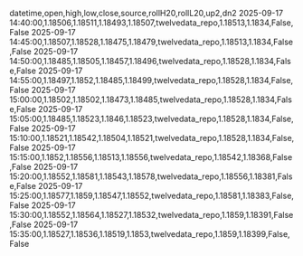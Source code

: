 datetime,open,high,low,close,source,rollH20,rollL20,up2,dn2
2025-09-17 14:40:00,1.18506,1.18511,1.18493,1.18507,twelvedata_repo,1.18513,1.1834,False,False
2025-09-17 14:45:00,1.18507,1.18528,1.18475,1.18479,twelvedata_repo,1.18513,1.1834,False,False
2025-09-17 14:50:00,1.18485,1.18505,1.18457,1.18496,twelvedata_repo,1.18528,1.1834,False,False
2025-09-17 14:55:00,1.18497,1.1852,1.18485,1.18499,twelvedata_repo,1.18528,1.1834,False,False
2025-09-17 15:00:00,1.18502,1.18502,1.18473,1.18485,twelvedata_repo,1.18528,1.1834,False,False
2025-09-17 15:05:00,1.18485,1.18523,1.1846,1.18523,twelvedata_repo,1.18528,1.1834,False,False
2025-09-17 15:10:00,1.18521,1.18542,1.18504,1.18521,twelvedata_repo,1.18528,1.1834,False,False
2025-09-17 15:15:00,1.1852,1.18556,1.18513,1.18556,twelvedata_repo,1.18542,1.18368,False,False
2025-09-17 15:20:00,1.18552,1.18581,1.18543,1.18578,twelvedata_repo,1.18556,1.18381,False,False
2025-09-17 15:25:00,1.18577,1.1859,1.18547,1.18552,twelvedata_repo,1.18581,1.18383,False,False
2025-09-17 15:30:00,1.18552,1.18564,1.18527,1.18532,twelvedata_repo,1.1859,1.18391,False,False
2025-09-17 15:35:00,1.18527,1.18536,1.18519,1.1853,twelvedata_repo,1.1859,1.18399,False,False
